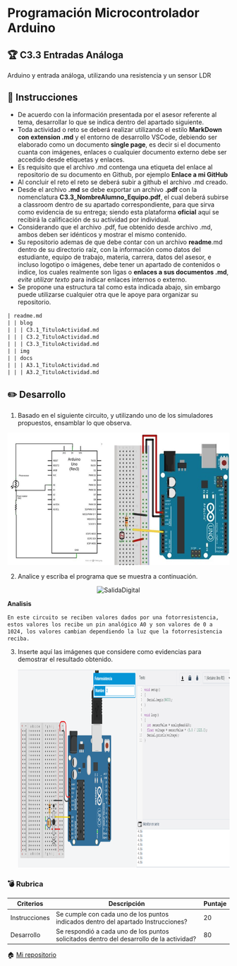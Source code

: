 # Programación Microcontrolador Arduino

## :trophy: C3.3 Entradas Análoga

Arduino y entrada análoga, utilizando una resistencia y un sensor LDR

## :blue_book: Instrucciones

- De acuerdo con la información presentada por el asesor referente al tema, desarrollar lo que se indica dentro del apartado siguiente.
- Toda actividad o reto se deberá realizar utilizando el estilo **MarkDown con extension .md** y el entorno de desarrollo VSCode, debiendo ser elaborado como un documento **single page**, es decir si el documento cuanta con imágenes, enlaces o cualquier documento externo debe ser accedido desde etiquetas y enlaces.
- Es requisito que el archivo .md contenga una etiqueta del enlace al repositorio de su documento en Github, por ejemplo **Enlace a mi GitHub**
- Al concluir el reto el reto se deberá subir a github el archivo .md creado.
- Desde el archivo **.md** se debe exportar un archivo **.pdf** con la nomenclatura **C3.3_NombreAlumno_Equipo.pdf**, el cual deberá subirse a classroom dentro de su apartado correspondiente, para que sirva como evidencia de su entrega; siendo esta plataforma **oficial** aquí se recibirá la calificación de su actividad por individual.
- Considerando que el archivo .pdf, fue obtenido desde archivo .md, ambos deben ser idénticos y mostrar el mismo contenido.
- Su repositorio ademas de que debe contar con un archivo **readme**.md dentro de su directorio raíz, con la información como datos del estudiante, equipo de trabajo, materia, carrera, datos del asesor, e incluso logotipo o imágenes, debe tener un apartado de contenidos o indice, los cuales realmente son ligas o **enlaces a sus documentos .md**, _evite utilizar texto_ para indicar enlaces internos o externo.
- Se propone una estructura tal como esta indicada abajo, sin embargo puede utilizarse cualquier otra que le apoye para organizar su repositorio.  

``` 
| readme.md
| | blog
| | | C3.1_TituloActividad.md
| | | C3.2_TituloActividad.md
| | | C3.3_TituloActividad.md
| | img
| | docs
| | | A3.1_TituloActividad.md
| | | A3.2_TituloActividad.md
```

## :pencil2: Desarrollo

1. Basado en el siguiente circuito, y utilizando uno de los simuladores propuestos, ensamblar lo que observa.


<p align="center">
    <img alt="SalidaDigital" src="../img/C3.x_ArduinoEsquematicoEntradaAnalogaSensor.png" width=650 height=300>
</p>

2. Analice y escriba el programa que se muestra a continuación.

<p align="center">
    <img alt="SalidaDigital" src="../img/C3.3_ArduinoProgramaEntradaAnalogaSensor.png" width=600 height=450>
</p>

**Analisis**
``` 
En este circuito se reciben valores dados por una fotorresistencia, estos valores los recibe un pin analógico A0 y son valores de 0 a 1024, los valores cambian dependiendo la luz que la fotorresistencia reciba. 
``` 

3. Inserte aquí las imágenes que considere como evidencias para demostrar el resultado obtenido.    

   <p align="center">
    <img alt="Circuito" src="../img/C3.3Circuito.png" width=600 height=450>
</p>

### :bomb: Rubrica

| Criterios     | Descripción                                                                                  | Puntaje |
| ------------- | -------------------------------------------------------------------------------------------- | ------- |
| Instrucciones | Se cumple con cada uno de los puntos indicados dentro del apartado Instrucciones?            | 20 |
| Desarrollo    | Se respondió a cada uno de los puntos solicitados dentro del desarrollo de la actividad?     | 80      |

:house: [Mi repositorio](https://github.com/JuanPSG/SistemasProgramables)

